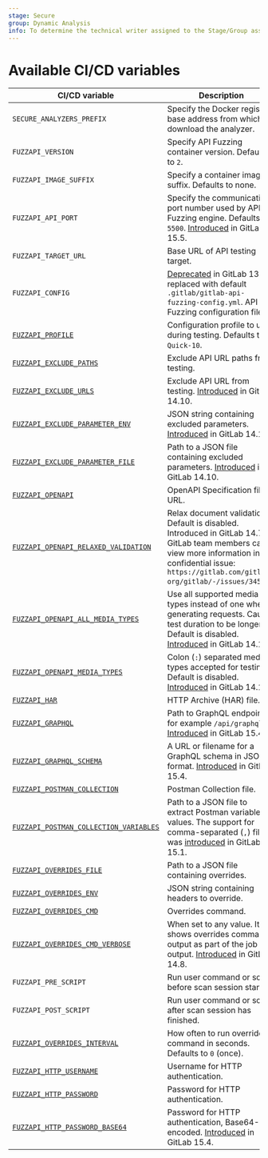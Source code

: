 ```yaml
---
stage: Secure
group: Dynamic Analysis
info: To determine the technical writer assigned to the Stage/Group associated with this page, see https://handbook.gitlab.com/handbook/product/ux/technical-writing/#assignments
---
```


# Available CI/CD variables

| CI/CD variable                                              | Description |
|-------------------------------------------------------------|-------------|
| `SECURE_ANALYZERS_PREFIX`                                   | Specify the Docker registry base address from which to download the analyzer. |
| `FUZZAPI_VERSION`                                           | Specify API Fuzzing container version. Defaults to `2`. |
| `FUZZAPI_IMAGE_SUFFIX`                                      | Specify a container image suffix. Defaults to none. |
| `FUZZAPI_API_PORT`                                          | Specify the communication port number used by API Fuzzing engine. Defaults to `5500`. [Introduced](https://gitlab.com/gitlab-org/gitlab/-/issues/367734) in GitLab 15.5. |
| `FUZZAPI_TARGET_URL`                                        | Base URL of API testing target. |
| `FUZZAPI_CONFIG`                                            | [Deprecated](https://gitlab.com/gitlab-org/gitlab/-/issues/276395) in GitLab 13.12, replaced with default `.gitlab/gitlab-api-fuzzing-config.yml`. API Fuzzing configuration file. |
|[`FUZZAPI_PROFILE`](customizing_analyzer_settings.md#api-fuzzing-profiles)                   | Configuration profile to use during testing. Defaults to `Quick-10`. |
|[`FUZZAPI_EXCLUDE_PATHS`](customizing_analyzer_settings.md#exclude-paths)                    | Exclude API URL paths from testing. |
|[`FUZZAPI_EXCLUDE_URLS`](customizing_analyzer_settings.md#exclude-urls)                      | Exclude API URL from testing. [Introduced](https://gitlab.com/gitlab-org/gitlab/-/issues/357195) in GitLab 14.10. |
|[`FUZZAPI_EXCLUDE_PARAMETER_ENV`](customizing_analyzer_settings.md#exclude-parameters)       | JSON string containing excluded parameters. [Introduced](https://gitlab.com/gitlab-org/gitlab/-/issues/292196) in GitLab 14.10. |
|[`FUZZAPI_EXCLUDE_PARAMETER_FILE`](customizing_analyzer_settings.md#exclude-parameters)      | Path to a JSON file containing excluded parameters. [Introduced](https://gitlab.com/gitlab-org/gitlab/-/issues/292196) in GitLab 14.10. |
|[`FUZZAPI_OPENAPI`](enabling_the_analyzer.md#openapi-specification)                  | OpenAPI Specification file or URL. |
|[`FUZZAPI_OPENAPI_RELAXED_VALIDATION`](enabling_the_analyzer.md#openapi-specification) | Relax document validation. Default is disabled. Introduced in GitLab 14.7. GitLab team members can view more information in this confidential issue: `https://gitlab.com/gitlab-org/gitlab/-/issues/345950`. |
|[`FUZZAPI_OPENAPI_ALL_MEDIA_TYPES`](enabling_the_analyzer.md#openapi-specification)  | Use all supported media types instead of one when generating requests. Causes test duration to be longer. Default is disabled. [Introduced](https://gitlab.com/gitlab-org/gitlab/-/issues/333304) in GitLab 14.10. |
|[`FUZZAPI_OPENAPI_MEDIA_TYPES`](enabling_the_analyzer.md#openapi-specification)  | Colon (`:`) separated media types accepted for testing. Default is disabled. [Introduced](https://gitlab.com/gitlab-org/gitlab/-/issues/333304) in GitLab 14.10. |
|[`FUZZAPI_HAR`](enabling_the_analyzer.md#http-archive-har)                           | HTTP Archive (HAR) file. |
|[`FUZZAPI_GRAPHQL`](enabling_the_analyzer.md#graphql-schema)                         | Path to GraphQL endpoint, for example `/api/graphql`. [Introduced](https://gitlab.com/gitlab-org/gitlab/-/issues/352780) in GitLab 15.4. |
|[`FUZZAPI_GRAPHQL_SCHEMA`](enabling_the_analyzer.md#graphql-schema)                  | A URL or filename for a GraphQL schema in JSON format. [Introduced](https://gitlab.com/gitlab-org/gitlab/-/issues/352780) in GitLab 15.4. |
|[`FUZZAPI_POSTMAN_COLLECTION`](enabling_the_analyzer.md#postman-collection)          | Postman Collection file. |
|[`FUZZAPI_POSTMAN_COLLECTION_VARIABLES`](enabling_the_analyzer.md#postman-variables) | Path to a JSON file to extract Postman variable values. The support for comma-separated (`,`) files was [introduced](https://gitlab.com/gitlab-org/gitlab/-/issues/356312) in GitLab 15.1. |
|[`FUZZAPI_OVERRIDES_FILE`](customizing_analyzer_settings.md#overrides)                       | Path to a JSON file containing overrides. |
|[`FUZZAPI_OVERRIDES_ENV`](customizing_analyzer_settings.md#overrides)                        | JSON string containing headers to override. |
|[`FUZZAPI_OVERRIDES_CMD`](customizing_analyzer_settings.md#overrides)                        | Overrides command. |
|[`FUZZAPI_OVERRIDES_CMD_VERBOSE`](customizing_analyzer_settings.md#overrides)                | When set to any value. It shows overrides command output as part of the job output. [Introduced](https://gitlab.com/gitlab-org/gitlab/-/issues/334578) in GitLab 14.8. |
|`FUZZAPI_PRE_SCRIPT`                                         | Run user command or script before scan session starts. |
|`FUZZAPI_POST_SCRIPT`                                        | Run user command or script after scan session has finished. |
|[`FUZZAPI_OVERRIDES_INTERVAL`](customizing_analyzer_settings.md#overrides)                   | How often to run overrides command in seconds. Defaults to `0` (once). |
|[`FUZZAPI_HTTP_USERNAME`](customizing_analyzer_settings.md#http-basic-authentication)        | Username for HTTP authentication. |
|[`FUZZAPI_HTTP_PASSWORD`](customizing_analyzer_settings.md#http-basic-authentication)        | Password for HTTP authentication. |
|[`FUZZAPI_HTTP_PASSWORD_BASE64`](customizing_analyzer_settings.md#http-basic-authentication) | Password for HTTP authentication, Base64-encoded. [Introduced](https://gitlab.com/gitlab-org/security-products/analyzers/api-fuzzing-src/-/merge_requests/702) in GitLab 15.4. |
